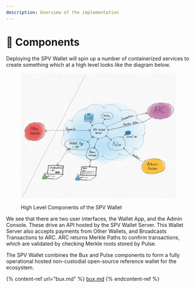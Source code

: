 ```yaml
---
description: Overview of the implementation
---
```


# 🍡 Components

Deploying the SPV Wallet will spin up a number of containerized services to create something which at a high level looks like the diagram below.

<figure><img src="../.gitbook/assets/network topology 11 (1).png" alt=""><figcaption><p>High Level Components of the SPV Wallet</p></figcaption></figure>

We see that there are two user interfaces, the Wallet App, and the Admin Console. These drive an API hosted by the SPV Wallet Server. This Wallet Server also accepts payments from Other Wallets, and Broadcasts Transactions to ARC. ARC returns Merkle Paths to confirm transactions, which are validated by checking Merkle roots stored by Pulse.

The SPV Wallet combines the Bux and Pulse components to form a fully operational hosted non-custodial open-source reference wallet for the ecosystem.

{% content-ref url="bux.md" %}
[bux.md](bux.md)
{% endcontent-ref %}
